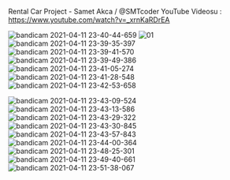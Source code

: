 
Rental Car Project - Samet Akca / @SMTcoder 
 YouTube Videosu :    https://www.youtube.com/watch?v=_xrnKaRDrEA


![bandicam 2021-04-11 23-40-44-659](https://user-images.githubusercontent.com/74311713/114325781-882d2300-9b3a-11eb-897a-412dc88e3d32.jpg)
![01](https://user-images.githubusercontent.com/74311713/114325802-99762f80-9b3a-11eb-98be-2536cbd0d47a.png)![bandicam 2021-04-11 23-39-35-397](https://user-images.githubusercontent.com/74311713/114325818-a8f57880-9b3a-11eb-8ba7-9b1bf1652151.jpg)
![bandicam 2021-04-11 23-39-41-570](https://user-images.githubusercontent.com/74311713/114325821-ae52c300-9b3a-11eb-8b76-11f51cfe891a.jpg)
![bandicam 2021-04-11 23-39-49-386](https://user-images.githubusercontent.com/74311713/114325823-b01c8680-9b3a-11eb-9c82-0145036e343f.jpg)
![bandicam 2021-04-11 23-41-05-274](https://user-images.githubusercontent.com/74311713/114325825-b6aafe00-9b3a-11eb-8ec8-d373e1f10861.jpg)
![bandicam 2021-04-11 23-41-28-548](https://user-images.githubusercontent.com/74311713/114325826-b7dc2b00-9b3a-11eb-9baa-5ea11ad3d546.jpg)
![bandicam 2021-04-11 23-42-53-658](https://user-images.githubusercontent.com/74311713/114325827-b90d5800-9b3a-11eb-9b1f-e9af274c693a.jpg)


![bandicam 2021-04-11 23-43-09-524](https://user-images.githubusercontent.com/74311713/114325832-be6aa280-9b3a-11eb-93cb-750079a3d9a2.jpg)
![bandicam 2021-04-11 23-43-13-586](https://user-images.githubusercontent.com/74311713/114325834-c0346600-9b3a-11eb-8934-d3edfe221a0e.jpg)
![bandicam 2021-04-11 23-43-29-322](https://user-images.githubusercontent.com/74311713/114325838-c1fe2980-9b3a-11eb-86a9-6c9cc6fdbde5.jpg)
![bandicam 2021-04-11 23-43-30-845](https://user-images.githubusercontent.com/74311713/114325840-c3c7ed00-9b3a-11eb-801a-0d0cfce577e9.jpg)
![bandicam 2021-04-11 23-43-57-843](https://user-images.githubusercontent.com/74311713/114325842-c4f91a00-9b3a-11eb-8bed-32660505e949.jpg)
![bandicam 2021-04-11 23-44-00-364](https://user-images.githubusercontent.com/74311713/114325844-c591b080-9b3a-11eb-81c1-b05825b62517.jpg)
![bandicam 2021-04-11 23-48-25-301](https://user-images.githubusercontent.com/74311713/114325847-c6c2dd80-9b3a-11eb-9362-a4bae0092186.jpg)
![bandicam 2021-04-11 23-49-40-661](https://user-images.githubusercontent.com/74311713/114325848-c7f40a80-9b3a-11eb-88ff-ca34349a64dc.jpg)
![bandicam 2021-04-11 23-51-38-067](https://user-images.githubusercontent.com/74311713/114325851-c9253780-9b3a-11eb-8b49-3c86fed4ef79.jpg)
